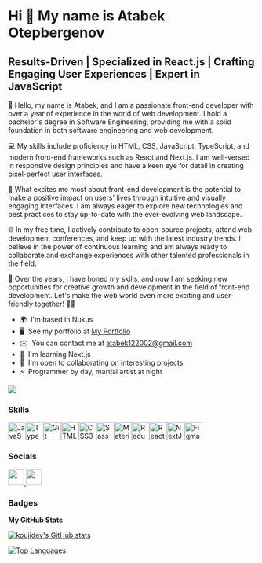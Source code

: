 Hi 🤚 My name is Atabek Otepbergenov
====================================================================================================================================

Results-Driven | Specialized in React.js | Crafting Engaging User Experiences | Expert in JavaScript
------------------------------------------------------------------------------------------------------------------------------------------------------------------------------

🚀 Hello, my name is Atabek, and I am a passionate front-end developer with over a year of experience in the world of web development. I hold a bachelor's degree in Software Engineering, providing me with a solid foundation in both software engineering and web development.

💻 My skills include proficiency in HTML, CSS, JavaScript, TypeScript, and modern front-end frameworks such as React and Next.js. I am well-versed in responsive design principles and have a keen eye for detail in creating pixel-perfect user interfaces.

🌟 What excites me most about front-end development is the potential to make a positive impact on users' lives through intuitive and visually engaging interfaces. I am always eager to explore new technologies and best practices to stay up-to-date with the ever-evolving web landscape.

🌐 In my free time, I actively contribute to open-source projects, attend web development conferences, and keep up with the latest industry trends. I believe in the power of continuous learning and am always ready to collaborate and exchange experiences with other talented professionals in the field.

🌈 Over the years, I have honed my skills, and now I am seeking new opportunities for creative growth and development in the field of front-end development. Let's make the web world even more exciting and user-friendly together! 🚀✨

* 🌍  I'm based in Nukus
* 🖥️  See my portfolio at [My Portfolio](https:atabek.vercel.app)
* ✉️  You can contact me at [atabek122002@gmail.com](mailto:atabek122002@gmail.com)
* 🧠  I'm learning Next.js
* 🤝  I'm open to collaborating on interesting projects
* ⚡  Programmer by day, martial artist at night

<a href="https://www.github.com/koujidev" target="_blank" rel="noreferrer"><img
src="https://img.shields.io/github/followers/koujidev?logo=github&style=for-the-badge&color=ef4444&labelColor=1c1917" /></a>

### Skills


<p align="left">
<a href="https://developer.mozilla.org/en-US/docs/Web/JavaScript" target="_blank" rel="noreferrer"><img src="https://raw.githubusercontent.com/danielcranney/readme-generator/main/public/icons/skills/javascript-colored.svg" width="36" height="36" alt="JavaScript" /></a><a href="https://www.typescriptlang.org/" target="_blank" rel="noreferrer"><img src="https://raw.githubusercontent.com/danielcranney/readme-generator/main/public/icons/skills/typescript-colored.svg" width="36" height="36" alt="TypeScript" /></a><a href="https://git-scm.com/" target="_blank" rel="noreferrer"><img src="https://raw.githubusercontent.com/danielcranney/readme-generator/main/public/icons/skills/git-colored.svg" width="36" height="36" alt="Git" /></a><a href="https://developer.mozilla.org/en-US/docs/Glossary/HTML5" target="_blank" rel="noreferrer"><img src="https://raw.githubusercontent.com/danielcranney/readme-generator/main/public/icons/skills/html5-colored.svg" width="36" height="36" alt="HTML5" /></a><a href="https://www.w3.org/TR/CSS/#css" target="_blank" rel="noreferrer"><img src="https://raw.githubusercontent.com/danielcranney/readme-generator/main/public/icons/skills/css3-colored.svg" width="36" height="36" alt="CSS3" /></a><a href="https://sass-lang.com/" target="_blank" rel="noreferrer"><img src="https://raw.githubusercontent.com/danielcranney/readme-generator/main/public/icons/skills/sass-colored.svg" width="36" height="36" alt="Sass" /></a><a href="https://mui.com/" target="_blank" rel="noreferrer"><img src="https://raw.githubusercontent.com/danielcranney/readme-generator/main/public/icons/skills/materialui-colored.svg" width="36" height="36" alt="Material UI" /></a><a href="https://redux.js.org/" target="_blank" rel="noreferrer"><img src="https://raw.githubusercontent.com/danielcranney/readme-generator/main/public/icons/skills/redux-colored.svg" width="36" height="36" alt="Redux" /></a><a href="https://reactjs.org/" target="_blank" rel="noreferrer"><img src="https://raw.githubusercontent.com/danielcranney/readme-generator/main/public/icons/skills/react-colored.svg" width="36" height="36" alt="React" /></a><a href="https://nextjs.org/docs" target="_blank" rel="noreferrer"><img src="https://raw.githubusercontent.com/danielcranney/readme-generator/main/public/icons/skills/nextjs-colored.svg" width="36" height="36" alt="NextJs" /></a><a href="https://www.figma.com/" target="_blank" rel="noreferrer"><img src="https://raw.githubusercontent.com/danielcranney/readme-generator/main/public/icons/skills/figma-colored.svg" width="36" height="36" alt="Figma" /></a>
</p>


### Socials

<p align="left"> <a href="https://www.github.com/koujidev" target="_blank" rel="noreferrer"> <picture> <source media="(prefers-color-scheme: dark)" srcset="https://raw.githubusercontent.com/danielcranney/readme-generator/main/public/icons/socials/github-dark.svg" /> <source media="(prefers-color-scheme: light)" srcset="https://raw.githubusercontent.com/danielcranney/readme-generator/main/public/icons/socials/github.svg" /> <img src="https://raw.githubusercontent.com/danielcranney/readme-generator/main/public/icons/socials/github.svg" width="32" height="32" /> </picture> </a> <a href="https://www.linkedin.com/in/koujidev" target="_blank" rel="noreferrer"> <picture> <source media="(prefers-color-scheme: dark)" srcset="https://raw.githubusercontent.com/danielcranney/readme-generator/main/public/icons/socials/linkedin-dark.svg" /> <source media="(prefers-color-scheme: light)" srcset="https://raw.githubusercontent.com/danielcranney/readme-generator/main/public/icons/socials/linkedin.svg" /> <img src="https://raw.githubusercontent.com/danielcranney/readme-generator/main/public/icons/socials/linkedin.svg" width="32" height="32" /> </picture> </a> </p>

### Badges

<b>My GitHub Stats</b>

<a href="http://www.github.com/koujidev"><img src="https://github-readme-stats.vercel.app/api?username=koujidev&show_icons=true&hide=&count_private=true&title_color=ef4444&text_color=ffffff&icon_color=ef4444&bg_color=1c1917&hide_border=true&show_icons=true" alt="koujidev's GitHub stats" /></a>

<a href="https://github.com/koujidev" align="left"><img src="https://github-readme-stats.vercel.app/api/top-langs/?username=koujidev&langs_count=10&title_color=ef4444&text_color=ffffff&icon_color=ef4444&bg_color=1c1917&hide_border=true&locale=en&custom_title=Top%20%Languages" alt="Top Languages" /></a>
